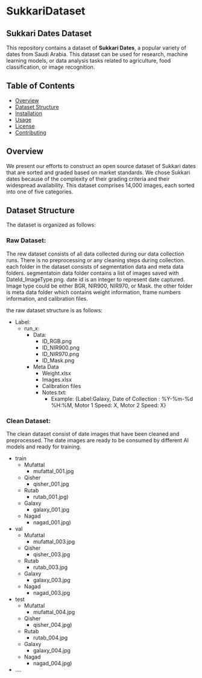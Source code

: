 # SukkariDataset

## Sukkari Dates Dataset

This repository contains a dataset of **Sukkari Dates**, a popular variety of dates from Saudi Arabia. This dataset can be used for research, machine learning models, or data analysis tasks related to agriculture, food classification, or image recognition.

## Table of Contents

- [Overview](#overview)
- [Dataset Structure](#dataset-structure)
- [Installation](#installation)
- [Usage](#usage)
- [License](#license)
- [Contributing](#contributing)

## Overview
We present our efforts to construct an open source dataset of Sukkari dates that are sorted
and graded based on market standards. We chose Sukkari dates because of the complexity of their grading
criteria and their widespread availability. This dataset comprises 14,000 images, each sorted
into one of five categories.

## Dataset Structure

The dataset is organized as follows:

### Raw Dataset:
The rew dataset consists of all data collected during our data collection runs. There is no preprocessing or any cleaning steps during collection. 
each folder in the dataset consists of segmentation data and meta data folders. 
segmentatoin data folder contains a list of images saved with DateId_ImageType.png. date id is an integer to represent date captured. Image type could be either BGR, NIR900, NIR970, or Mask. 
the other folder is meta data folder which contains weight information, frame numbers information, and calibration files. 

the raw dataset structure is as follows: 
- Label:
  - run_x:
    - Data: 
      - ID_RGB.png 
      - ID_NIR900.png 
      - ID_NIR970.png 
      - ID_Mask.png 
    - Meta Data 
      - Weight.xlsx 
      - Images.xlsx 
      - Calibration files
      - Notes.txt: 
        - Example: {Label:Galaxy, Date of Collection : %Y-%m-%d %H:%M, Motor 1 Speed: X, Motor 2 Speed: X}

### Clean Dataset:
The clean dataset consist of date images that have been cleaned and preprocessed. 
The date images are ready to be consumed by different AI models and ready for training. 
- train
  - Mufattal
    - mufattal_001.jpg 
  - Qisher
    - qisher_001.jpg
  - Rutab
    - rutab_001.jpg)
  - Galaxy
    - galaxy_001.jpg
  - Nagad
    - nagad_001.jpg)
- val
  - Mufattal
    - mufattal_003.jpg
  - Qisher
    - qisher_003.jpg
  - Rutab
    - rutab_003.jpg
  - Galaxy
    - galaxy_003.jpg
  - Nagad
    - nagad_003.jpg
- test
  - Mufattal
    - mufattal_004.jpg
  - Qisher
    - qisher_004.jpg)
  - Rutab
    - rutab_004.jpg
  - Galaxy
    - galaxy_004.jpg
  - Nagad
    - nagad_004.jpg)
- ....
